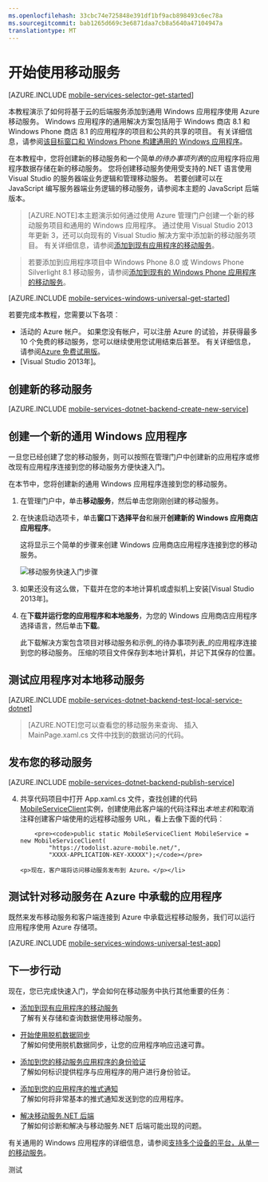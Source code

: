 ```yaml
---
ms.openlocfilehash: 33cbc74e725848e391df1bf9acb898493c6ec78a
ms.sourcegitcommit: bab1265d669c3e6871daa7cb8a5640a47104947a
translationtype: MT
---
```

<properties
    pageTitle="开始使用移动服务为 Windows 通用应用程序 |Microsoft Azure"
    description="按照本教程开始在 C# 中使用 Azure 的通用的 Windows 应用程序开发的移动服务。"
    services="mobile-services"
    documentationCenter="windows"
    authors="ggailey777"
    manager="dwrede"
    editor=""/>

<tags
    ms.service="mobile-services"
    ms.workload="mobile"
    ms.tgt_pltfrm="mobile-windows"
    ms.devlang="dotnet"
    ms.topic="article" 
    ms.date="08/08/2015"
    ms.author="glenga"/>


# <a name="getting-started"> </a>开始使用移动服务

[AZURE.INCLUDE [mobile-services-selector-get-started](../../includes/mobile-services-selector-get-started.md)]

本教程演示了如何将基于云的后端服务添加到通用 Windows 应用程序使用 Azure 移动服务。 Windows 应用程序的通用解决方案包括用于 Windows 商店 8.1 和 Windows Phone 商店 8.1 的应用程序的项目和公共的共享的项目。 有关详细信息，请参阅[该目标窗口和 Windows Phone 构建通用的 Windows 应用程序](http://msdn.microsoft.com/library/windows/apps/xaml/dn609832.aspx)。

在本教程中，您将创建新的移动服务和一个简单*的待办事项列表*的应用程序将应用程序数据存储在新的移动服务。 您将创建移动服务使用受支持的.NET 语言使用 Visual Studio 的服务器端业务逻辑和管理移动服务。 若要创建可以在 JavaScript 编写服务器端业务逻辑的移动服务，请参阅本主题的 JavaScript 后端版本。

>[AZURE.NOTE]本主题演示如何通过使用 Azure 管理门户创建一个新的移动服务项目和通用的 Windows 应用程序。 通过使用 Visual Studio 2013年更新 3，还可以向现有的 Visual Studio 解决方案中添加新的移动服务项目。 有关详细信息，请参阅[添加到现有应用程序的移动服务](mobile-services-dotnet-backend-windows-universal-dotnet-get-started-data.md)。

>若要添加到应用程序项目中 Windows Phone 8.0 或 Windows Phone Silverlight 8.1 移动服务，请参阅[添加到现有的 Windows Phone 应用程序的移动服务](mobile-services-dotnet-backend-windows-phone-get-started-data.md)。

[AZURE.INCLUDE [mobile-services-windows-universal-get-started](../../includes/mobile-services-windows-universal-get-started.md)]

若要完成本教程，您需要以下各项︰

* 活动的 Azure 帐户。 如果您没有帐户，可以注册 Azure 的试验，并获得最多 10 个免费的移动服务，您可以继续使用您试用结束后甚至。 有关详细信息，请参阅[Azure 免费试用版](http://azure.microsoft.com/pricing/free-trial/?WT.mc_id=A0E0E5C02&amp;returnurl=http%3A%2F%2Fazure.microsoft.com%2Fen-us%2Fdocumentation%2Farticles%2Fmobile-services-dotnet-backend-windows-store-dotnet-get-started%2F)。
* [Visual Studio 2013年]。

## 创建新的移动服务

[AZURE.INCLUDE [mobile-services-dotnet-backend-create-new-service](../../includes/mobile-services-dotnet-backend-create-new-service.md)]

## 创建一个新的通用 Windows 应用程序

一旦您已经创建了您的移动服务，则可以按照在管理门户中创建新的应用程序或修改现有应用程序连接到您的移动服务方便快速入门。

在本节中，您将创建新的通用 Windows 应用程序连接到您的移动服务。

1. 在管理门户中，单击**移动服务**，然后单击您刚刚创建的移动服务。

2. 在快速启动选项卡，单击**窗口**下**选择平台**和展开**创建新的 Windows 应用商店应用程序**。

    这将显示三个简单的步骤来创建 Windows 应用商店应用程序连接到您的移动服务。

    ![移动服务快速入门步骤](./media/mobile-services-dotnet-backend-windows-store-dotnet-get-started/mobile-quickstart-steps.png)

3. 如果还没有这么做，下载并在您的本地计算机或虚拟机上安装[Visual Studio 2013年]。

4. 在**下载并运行您的应用程序和本地服务**，为您的 Windows 应用商店应用程序选择语言，然后单击**下载**。

    此下载解决方案包含项目对移动服务和示例_的待办事项列表_的应用程序连接到您的移动服务。 压缩的项目文件保存到本地计算机，并记下其保存的位置。

## 测试应用程序对本地移动服务

[AZURE.INCLUDE [mobile-services-dotnet-backend-test-local-service-dotnet](../../includes/mobile-services-dotnet-backend-test-local-service-dotnet.md)]

>[AZURE.NOTE]您可以查看您的移动服务来查询、 插入 MainPage.xaml.cs 文件中找到的数据访问的代码。


## 发布您的移动服务

[AZURE.INCLUDE [mobile-services-dotnet-backend-publish-service](../../includes/mobile-services-dotnet-backend-publish-service.md)]


<ol start="4">
<li><p>共享代码项目中打开 App.xaml.cs 文件，查找创建的代码<a href="http://msdn.microsoft.com/library/Windowsazure/microsoft.windowsazure.mobileservices.mobileserviceclient.aspx" target="_blank">MobileServiceClient</a>实例，创建使用此客户端的代码注释出<em>本地主机</em>和取消注释创建客户端使用的远程移动服务 URL，看上去像下面的代码︰</p>

        <pre><code>public static MobileServiceClient MobileService = new MobileServiceClient(
            "https://todolist.azure-mobile.net/",
            "XXXX-APPLICATION-KEY-XXXXX");</code></pre>

    <p>现在，客户端将访问移动服务发布到 Azure。</p></li>
</ol>

## 测试针对移动服务在 Azure 中承载的应用程序

既然来发布移动服务和客户端连接到 Azure 中承载远程移动服务，我们可以运行应用程序使用 Azure 存储项。

[AZURE.INCLUDE [mobile-services-windows-universal-test-app](../../includes/mobile-services-windows-universal-test-app.md)]


## 下一步行动
现在，您已完成快速入门，学会如何在移动服务中执行其他重要的任务︰

* [添加到现有应用程序的移动服务][有关数据入门]
  <br/>了解有关存储和查询数据使用移动服务。

* [开始使用脱机数据同步]
  <br/>了解如何使用脱机数据同步，让您的应用程序响应迅速可靠。

* [添加到您的移动服务应用程序的身份验证][开始使用身份验证]
  <br/>了解如何标识提供程序与应用程序的用户进行身份验证。

* [添加到您的应用程序的推式通知][开始使用推式通知]
  <br/>了解如何将非常基本的推式通知发送到您的应用程序。

* [解决移动服务.NET 后端]
  <br/> 了解如何诊断和解决与移动服务.NET 后端可能出现的问题。

有关通用的 Windows 应用程序的详细信息，请参阅[支持多个设备的平台，从单一的移动服务](mobile-services-how-to-use-multiple-clients-single-service.md#shared-vs)。

<!-- Anchors. -->

<!-- Images. -->



<!-- URLs. -->
[Visual Studio 2013 年]: https://go.microsoft.com/fwLink/p/?LinkID=257546
[有关数据入门]: mobile-services-dotnet-backend-windows-universal-dotnet-get-started-data.md
[有关数据入门]: ../mobile-services-dotnet-backend-windows-store-dotnet-get-started-data.md
[开始使用脱机数据同步]: mobile-services-windows-store-dotnet-get-started-offline-data.md
[开始使用身份验证]: ../mobile-services-dotnet-backend-windows-store-dotnet-get-started-users.md
[开始使用推式通知]: ../mobile-services-dotnet-backend-windows-store-dotnet-get-started-push.md
[Visual Studio 专业版 2013]: https://go.microsoft.com/fwLink/p/?LinkID=257546
[移动服务 SDK]: http://go.microsoft.com/fwlink/?LinkId=257545
[JavaScript 和 HTML]: mobile-services-win8-javascript/
[管理门户]: https://manage.windowsazure.com/
[JavaScript 后端版本]: ../mobile-services-windows-store-get-started.md
[开始使用 Visual Studio 2012 的移动服务中的数据]: ../mobile-services-windows-store-dotnet-get-started-data-vs2012.md
[解决移动服务.NET 后端]: mobile-services-dotnet-backend-how-to-troubleshoot.md
 
测试
